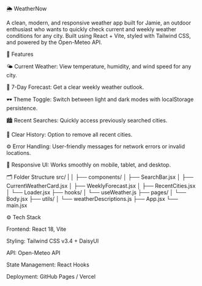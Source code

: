 🌦️ WeatherNow

A clean, modern, and responsive weather app built for Jamie, an outdoor enthusiast who wants to quickly check current and weekly weather conditions for any city.
Built using React + Vite, styled with Tailwind CSS, and powered by the Open-Meteo API.

🧭 Features

🌤 Current Weather: View temperature, humidity, and wind speed for any city.

📅 7-Day Forecast: Get a clear weekly weather outlook.

🕶 Theme Toggle: Switch between light and dark modes with localStorage persistence.

🏙 Recent Searches: Quickly access previously searched cities.

🧹 Clear History: Option to remove all recent cities.

⚙️ Error Handling: User-friendly messages for network errors or invalid locations.

📱 Responsive UI: Works smoothly on mobile, tablet, and desktop.

🗂️ Folder Structure
src/
|
│
├── components/
│   ├── SearchBar.jsx
│   ├── CurrentWeatherCard.jsx
│   ├── WeeklyForecast.jsx
│   ├── RecentCities.jsx
│   └── Loader.jsx
├── hooks/
│   └── useWeather.js
├── pages/
│   └── Body.jsx
├── utils/
│   └── weatherDescriptions.js
├── App.jsx
└── main.jsx

⚙️ Tech Stack

Frontend: React 18, Vite

Styling: Tailwind CSS v3.4 + DaisyUI

API: Open-Meteo API

State Management: React Hooks

Deployment: GitHub Pages / Vercel